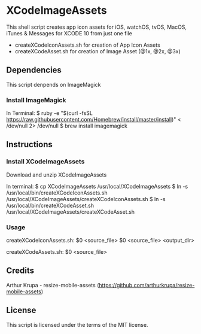 # XCodeImageAssets

This shell script creates app icon assets for iOS, watchOS, tvOS, MacOS, iTunes &amp; Messages for XCODE 10 from just one file

- createXCodeIconAssets.sh for creation of App Icon Assets
- createXCodeAsset.sh for creation of Image Asset (@1x, @2x, @3x)

## Dependencies

This script denpends on ImageMagick

### Install ImageMagick

In Terminal:
	$ ruby -e "$(curl -fsSL https://raw.githubusercontent.com/Homebrew/install/master/install)" < /dev/null 2> /dev/null
	$ brew install imagemagick

## Instructions

### Install XCodeImageAssets

Download and unzip XCodeImageAssets

In terminal:
	$ cp XCodeImageAssets /usr/local/XCodeImageAssets
	$ ln -s /usr/local/bin/createXCodeIconAssets.sh /usr/local/XCodeImageAssets/createXCodeIconAssets.sh
	$ ln -s /usr/local/bin/createXCodeAsset.sh /usr/local/XCodeImageAssets/createXCodeAsset.sh

### Usage

createXCodeIconAssets.sh:
	$0 <source_file>
	$0 <source_file> <output_dir>

createXCodeAssets.sh:
	$0 <source_file>

## Credits

Arthur Krupa - resize-mobile-assets (https://github.com/arthurkrupa/resize-mobile-assets)

## License

This script is licensed under the terms of the MIT license.
